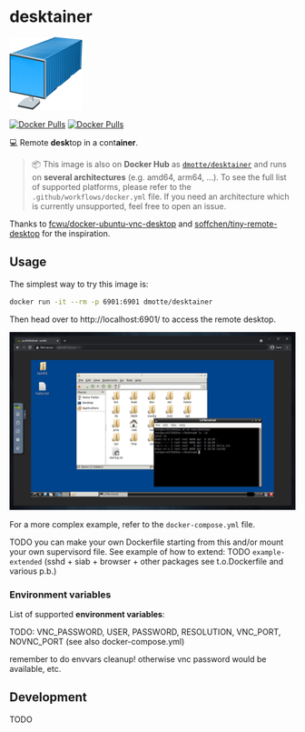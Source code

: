 # desktainer

![](desktainer-icon-128.png)

[![Docker Pulls](https://img.shields.io/github/workflow/status/dmotte/desktainer/docker?logo=github&style=flat-square)](https://hub.docker.com/r/dmotte/desktainer)
[![Docker Pulls](https://img.shields.io/docker/pulls/dmotte/desktainer?logo=docker&style=flat-square)](https://hub.docker.com/r/dmotte/desktainer)

:computer: Remote **desk**top in a cont**ainer**.

> :package: This image is also on **Docker Hub** as [`dmotte/desktainer`](https://hub.docker.com/r/dmotte/desktainer) and runs on **several architectures** (e.g. amd64, arm64, ...). To see the full list of supported platforms, please refer to the `.github/workflows/docker.yml` file. If you need an architecture which is currently unsupported, feel free to open an issue.

Thanks to [fcwu/docker-ubuntu-vnc-desktop](https://github.com/fcwu/docker-ubuntu-vnc-desktop) and [soffchen/tiny-remote-desktop](https://github.com/soffchen/tiny-remote-desktop) for the inspiration.

## Usage

The simplest way to try this image is:

```bash
docker run -it --rm -p 6901:6901 dmotte/desktainer
```

Then head over to http://localhost:6901/ to access the remote desktop.

![screen01](screen01.png)

For a more complex example, refer to the `docker-compose.yml` file.

TODO you can make your own Dockerfile starting from this and/or mount your own supervisord file. See example of how to extend: TODO `example-extended` (sshd + siab + browser + other packages see t.o.Dockerfile and various p.b.)

### Environment variables

List of supported **environment variables**:

TODO: VNC_PASSWORD, USER, PASSWORD, RESOLUTION, VNC_PORT, NOVNC_PORT (see also docker-compose.yml)

remember to do envvars cleanup! otherwise vnc password would be available, etc.

## Development

TODO
